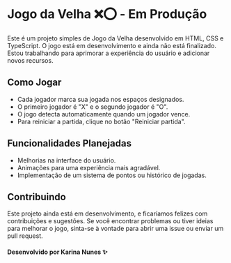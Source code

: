 # Jogo da Velha ❌⭕️ - Em Produção

Este é um projeto simples de Jogo da Velha desenvolvido em HTML, CSS e TypeScript. O jogo está em desenvolvimento e ainda não está finalizado. Estou trabalhando para aprimorar a experiência do usuário e adicionar novos recursos.

## Como Jogar

- Cada jogador marca sua jogada nos espaços designados.
- O primeiro jogador é "X" e o segundo jogador é "O".
- O jogo detecta automaticamente quando um jogador vence.
- Para reiniciar a partida, clique no botão "Reiniciar partida".

## Funcionalidades Planejadas

- Melhorias na interface do usuário.
- Animações para uma experiência mais agradável.
- Implementação de um sistema de pontos ou histórico de jogadas.

## Contribuindo

Este projeto ainda está em desenvolvimento, e ficaríamos felizes com contribuições e sugestões. Se você encontrar problemas ou tiver ideias para melhorar o jogo, sinta-se à vontade para abrir uma issue ou enviar um pull request.

#### Desenvolvido por Karina Nunes ✨
